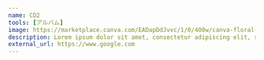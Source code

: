 ```yaml
---
name: CD2
tools: [アルバム]
image: https://marketplace.canva.com/EADapDdJvvc/1/0/400w/canva-floral-illustration-cd-cover-%28album-cover%29--UUJe6HP5xo.jpg
description: Lorem ipsum dolor sit amet, consectetur adipiscing elit, sed do eiusmod tempor incididunt ut labore et dolore magna aliqua.
external_url: https://www.google.com
---
```

